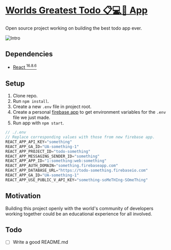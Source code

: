 # [Worlds Greatest Todo 📋💻📱 App](https://worldsgreatesttodoapp.com/)

Open source project working on building the best todo app ever.

![Intro](./intro.gif)

## Dependencies

* [React <sup>16.8.6</sup>](https://5bcf5863c6aed64970d6de5b--reactjs.netlify.com/)

## Setup

1. Clone repo.
2. Run `npm install`.
3. Create a new `.env` file in project root.
4. Create a personal [firebase app](https://firebase.google.com/) to get environment variables for the `.env` file we just made.
5. Run app with `npm start`.

```js
// ./.env
// Replace corresponding values with those from new firebase app.
REACT_APP_API_KEY="something"
REACT_APP_GA_ID="UA-something-1"
REACT_APP_PROJECT_ID="todo-something"
REACT_APP_MESSAGING_SENDER_ID="something"
REACT_APP_APP_ID="1:something:web:something"
REACT_APP_AUTH_DOMAIN="something.firebaseapp.com"
REACT_APP_DATABASE_URL="https://todo-something.firebaseio.com"
REACT_APP_GA_ID="UA-something-1"
REACT_APP_USE_PUBLIC_V_API_KEY="something-soMeTHIng-SOmeThing"
```

## Motivation

Building this project openly with the world's community of developers working together could be an educational experience for all involved.

## Todo

* [ ] Write a good README.md
